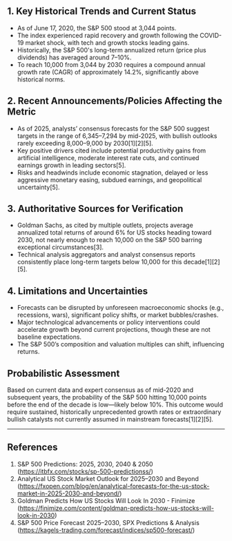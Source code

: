 ## 1. Key Historical Trends and Current Status

- As of June 17, 2020, the S&P 500 stood at 3,044 points.
- The index experienced rapid recovery and growth following the COVID-19 market shock, with tech and growth stocks leading gains.
- Historically, the S&P 500's long-term annualized return (price plus dividends) has averaged around 7–10%.
- To reach 10,000 from 3,044 by 2030 requires a compound annual growth rate (CAGR) of approximately 14.2%, significantly above historical norms.

## 2. Recent Announcements/Policies Affecting the Metric

- As of 2025, analysts’ consensus forecasts for the S&P 500 suggest targets in the range of 6,345–7,294 by mid-2025, with bullish outlooks rarely exceeding 8,000–9,000 by 2030[1][2][5].
- Key positive drivers cited include potential productivity gains from artificial intelligence, moderate interest rate cuts, and continued earnings growth in leading sectors[5].
- Risks and headwinds include economic stagnation, delayed or less aggressive monetary easing, subdued earnings, and geopolitical uncertainty[5].

## 3. Authoritative Sources for Verification

- Goldman Sachs, as cited by multiple outlets, projects average annualized total returns of around 6% for US stocks heading toward 2030, not nearly enough to reach 10,000 on the S&P 500 barring exceptional circumstances[3].
- Technical analysis aggregators and analyst consensus reports consistently place long-term targets below 10,000 for this decade[1][2][5].

## 4. Limitations and Uncertainties

- Forecasts can be disrupted by unforeseen macroeconomic shocks (e.g., recessions, wars), significant policy shifts, or market bubbles/crashes.
- Major technological advancements or policy interventions could accelerate growth beyond current projections, though these are not baseline expectations.
- The S&P 500’s composition and valuation multiples can shift, influencing returns.

## Probabilistic Assessment

Based on current data and expert consensus as of mid-2020 and subsequent years, the probability of the S&P 500 hitting 10,000 points before the end of the decade is low—likely below 10%. This outcome would require sustained, historically unprecedented growth rates or extraordinary bullish catalysts not currently assumed in mainstream forecasts[1][2][5].

---

## References

1. S&P 500 Predictions: 2025, 2030, 2040 & 2050 (https://itbfx.com/stocks/sp-500-predictionss/)
2. Analytical US Stock Market Outlook for 2025–2030 and Beyond (https://fxopen.com/blog/en/analytical-forecasts-for-the-us-stock-market-in-2025-2030-and-beyond/)
3. Goldman Predicts How US Stocks Will Look In 2030 - Finimize (https://finimize.com/content/goldman-predicts-how-us-stocks-will-look-in-2030)
5. S&P 500 Price Forecast 2025–2030, SPX Predictions & Analysis (https://kagels-trading.com/forecast/indices/sp500-forecast/)